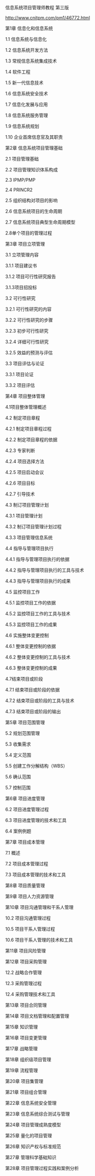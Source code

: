 信息系统项目管理师教程 第三版

http://www.cnitpm.com/pm1/46772.html



第1章 信息化和信息系统

1.1 信息系统与信息化

1.2 信息系统开发方法

1.3 常规信息系统集成技术

1.4 软件工程

1.5 新一代信息技术

1.6 信息系统安全技术

1.7 信息化发展与应用

1.8 信息系统服务管理

1.9 信息系统规划

1.10 企业首席信息官及其职责

第2章 信息系统项目管理基础

2.1 项目管理基础

2.2 项目管理知识体系构成

2.3 IPMP/PMP

2.4 PRINCR2

2.5 组织结构对项目的影响

2.6 信息系统项目的生命周期

2.7 信息系统项目典型生命周期模型

2.8单个项目的管理过程



第3章 项目立项管理

3.1 立项管理内容

3.1.1 项目建议书

3.1.2 项目可行性研究报告

3.1.3项目招投标

3.2 可行性研究

3.2.1 可行性研究的内容

3.2.2 可行性研究的步骤

3.2.3 初步可行性研究

3.2.4 详细可行性研究

3.2.5 效益的预测与评估

3.3 项目评估与论证

3.3.1 项目论证

3.3.2 项目评估



第4章 项目整体管理

4.1项目整体管理概述

4.2 制定项目章程

4.2.1 制定项目章程过程

4.2.2 制定项目章程的依据

4.2.3 专家判断

4.2.4 项目选择方法

4.2.5 项目启动会议

4.2.6 项目目标

4.2.7 引导技术

4.3 制订项目管理计划

4.3.1 项目管理计划

4.3.2 制订项目管理计划过程

4.3.3 项目管理信息系统

4.4  指导与管理项目执行

4.4.1 指导与管理项目执行的依据

4.4.2 指导与管理项目执行的工具与技术

4.4.3 指导与管理项目执行的成果

4.5 监控项目工作

4.5.1 监控项目工作的依据

4.5.2 监控项目工作的工具与技术

4.5.3 监控项目工作的成果

4.6 实施整体变更控制

4.6.1 整体变更控制的依据

4.6.2 整体变更控制的工具与技术

4.6.3 整体变更控制的成果

4.7结束项目或阶段

4.7.1 结束项目或阶段的依据

4.7.2 结束项目或阶段的工具与技术

4.7.3 结束项目或阶段的输出



第5章 项目范围管理

5.2 规划范围管理

5.3 收集需求

5.4 定义范围

5.5 创建工作分解结构（WBS）

5.6 确认范围

5.7 控制范围

第6章 项目进度管理

6.2 项目进度管理过程

6.3 项目进度管理的技术和工具

6.4  案例例题

第7章 项目成本管理

7.1 概述

7.2 项目成本管理过程

7.3 项目成本管理的技术和工具

第8章 项目质量管理

第9章 项目人力资源管理

第10章 项目沟通管理和干系人管理

10.2 项目沟通管理过程

10.5 项目干系人管理过程

10.6 项目干系人管理的技术和工具

第11章 项目风险管理

第12章 项目采购管理

12.2 战略合作管理

12.3 采购管理过程

12.4 采购管理技术和工具

第13章 项目合同管理

第14章 项目文档管理和配置管理

第15章 知识管理

第16章 项目变更管理

第17章 战略管理

第18章 组织级项目管理

第19章 流程管理

第20章 项目集管理

第21章 项目组合管理

第22章 信息系统安全管理

第23章 信息系统综合测试与管理

第24章 项目管理成熟度模型

第25章 量化的项目管理

第26章 知识产权与标准规范

第27章 管理科学基础知识

第28章 项目管理过程实践和案例分析

